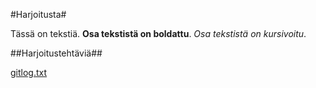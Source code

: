 #Harjoitusta#

Tässä on tekstiä. 
**Osa tekstistä on boldattu**. 
*Osa tekstistä on kursivoitu*.

##Harjoitustehtäviä##

[gitlog.txt](https://github.com/tjpaakkunainen/ot-harjoitustyo/blob/main/laskarit/viikko1/gitlog.txt)
